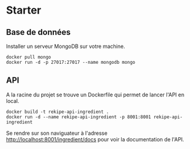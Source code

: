 # Starter

## Base de données
Installer un serveur MongoDB sur votre machine.
```shell
docker pull mongo
docker run -d -p 27017:27017 --name mongodb mongo
```

## API 
A la racine du projet se trouve un Dockerfile qui permet de lancer l'API en local.
```shell
docker build -t rekipe-api-ingredient .
docker run -d --name rekipe-api-ingredient -p 8001:8001 rekipe-api-ingredient
```

Se rendre sur son naviguateur à l'adresse [http://localhost:8001/ingredient/docs](http://localhost:8001/ingredient/docs) pour voir la documentation de l'API.